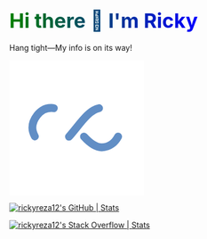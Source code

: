 ## <span style="font-size: 36px; background: -webkit-linear-gradient(left, green, blue); -webkit-background-clip: text; -webkit-text-fill-color: transparent;">Hi there 👋 I'm Ricky</span>

Hang tight—My info is on its way!

<svg xmlns="http://www.w3.org/2000/svg" viewBox="0 0 100 100" preserveAspectRatio="xMidYMid" width="242" height="242" style="shape-rendering: auto; display: block; background: rgb(255, 255, 255);" xmlns:xlink="http://www.w3.org/1999/xlink"><g><path style="transform:scale(0.73);transform-origin:50px 50px" stroke-linecap="round" d="M24.3 30C11.4 30 5 43.3 5 50s6.4 20 19.3 20c19.3 0 32.1-40 51.4-40 C88.6 30 95 43.3 95 50s-6.4 20-19.3 20C56.4 70 43.6 30 24.3 30z" stroke-dasharray="42.76482137044271 42.76482137044271" stroke-width="8" stroke="#618ec5" fill="none">
  <animate values="0;256.58892822265625" keyTimes="0;1" dur="1.4705882352941175s" repeatCount="indefinite" attributeName="stroke-dashoffset"></animate>
</path><g></g></g><!-- [ldio] generated by https://loading.io --></svg>

[![rickyreza12's GitHub | Stats](https://stats.quira.sh/rickyreza12/github?theme=dark)](https://quira.sh?utm_source=widgets&utm_campaign=rickyreza12)
  
[![rickyreza12's Stack Overflow | Stats](https://stats.quira.sh/rickyreza12/stack-overflow?theme=dark)](https://quira.sh?utm_source=widgets&utm_campaign=rickyreza12)
